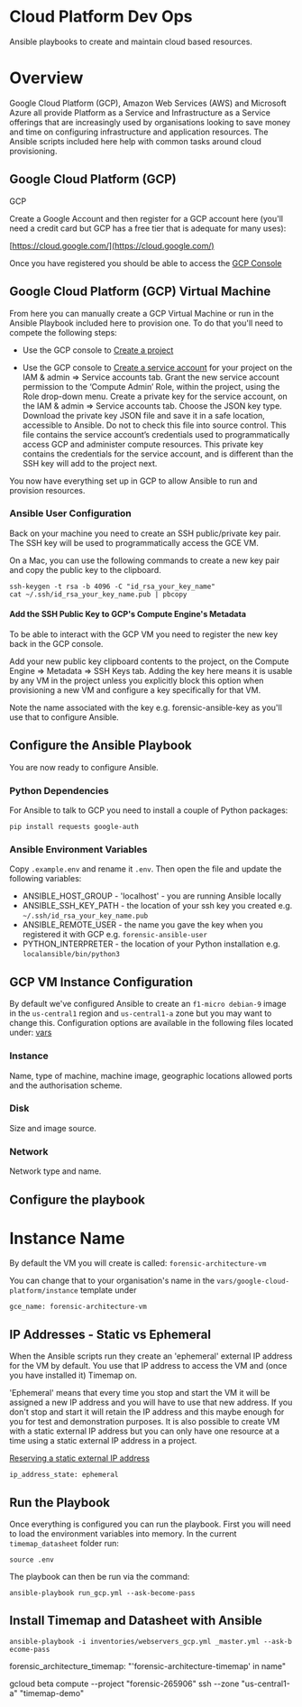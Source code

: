 # Cloud Platform Dev Ops

Ansible playbooks to create and maintain cloud based resources.

# Overview

Google Cloud Platform (GCP), Amazon Web Services (AWS) and Microsoft Azure all provide Platform as a Service and Infrastructure as a Service offerings that are increasingly used by organisations looking to save money and time on configuring infrastructure and application resources. The Ansible scripts included here help with common tasks around cloud provisioning.  

## Google Cloud Platform (GCP)

GCP 

Create a Google Account and then register for a GCP account here (you'll need a credit card but GCP has a free tier that is adequate for many uses):

[https://cloud.google.com/](https://cloud.google.com/)

Once you have registered you should be able to access the [GCP Console](https://console.cloud.google.com)

## Google Cloud Platform (GCP) Virtual Machine

From here you can manually create a GCP Virtual Machine or run in the Ansible Playbook included here to provision one. To do that you'll need to compete the following steps:  

* Use the GCP console to [Create a project](https://cloud.google.com/resource-manager/docs/creating-managing-projects) 

* Use the GCP console to [Create a service account](https://cloud.google.com/compute/docs/access/service-accounts) for your project on the IAM & admin ⇒ Service accounts tab. Grant the new service account permission to the ‘Compute Admin’ Role, within the project, using the Role drop-down menu. Create a private key for the service account, on the IAM & admin ⇒ Service accounts tab.  Choose the JSON key type. Download the private key JSON file and save it in a safe location, accessible to Ansible. Do not to check this file into source control. This file contains the service account’s credentials used to programmatically access GCP and administer compute resources. This private key contains the credentials for the service account, and is different than the SSH key will add to the project next. 

You now have everything set up in GCP to allow Ansible to run and provision resources.

### Ansible User Configuration

Back on your machine you need to create an SSH public/private key pair. The SSH key will be used to programmatically access the GCE VM. 

On a Mac, you can use the following commands to create a new key pair and copy the public key to the clipboard.

```
ssh-keygen -t rsa -b 4096 -C "id_rsa_your_key_name"
cat ~/.ssh/id_rsa_your_key_name.pub | pbcopy
```

#### Add the SSH Public Key to GCP's Compute Engine's Metadata 

To be able to interact with the GCP VM you need to register the new key back in the GCP console. 

Add your new public key clipboard contents to the project, on the Compute Engine ⇒ Metadata ⇒ SSH Keys tab. Adding the key here means it is usable by any VM in the project unless you explicitly block this option when provisioning a new VM and configure a key specifically for that VM.

Note the name associated with the key e.g. forensic-ansible-key as you'll use that to configure Ansible.

## Configure the Ansible Playbook

You are now ready to configure Ansible. 

### Python Dependencies

For Ansible to talk to GCP you need to install a couple of Python packages:

```
pip install requests google-auth
```

### Ansible Environment Variables

Copy `.example.env` and rename it `.env`. Then open the file and update the following variables: 

* ANSIBLE_HOST_GROUP - 'localhost' - you are running Ansible locally 
* ANSIBLE_SSH_KEY_PATH - the location of your ssh key you created e.g. `~/.ssh/id_rsa_your_key_name.pub`
* ANSIBLE_REMOTE_USER - the name you gave the key when you registered it with GCP e.g. `forensic-ansible-user`
* PYTHON_INTERPRETER - the location of your Python installation e.g. `localansible/bin/python3`

## GCP VM Instance Configuration

By default we've configured Ansible to create an `f1-micro debian-9` image in the `us-central1` region and `us-central1-a` zone but you may want to change this. Configuration options are available in the following files located under: [vars](./vars) 

### Instance

Name, type of machine, machine image, geographic locations allowed ports and the authorisation scheme.

### Disk

Size and image source.

### Network

Network type and name.

## Configure the playbook


# Instance Name

By default the VM you will create is called: `forensic-architecture-vm` 

You can change that to your organisation's name in the `vars/google-cloud-platform/instance` template under 

```
gce_name: forensic-architecture-vm
```

## IP Addresses - Static vs Ephemeral

When the Ansible scripts run they create an 'ephemeral' external IP address for the VM by default. You use that IP address to access the VM and (once you have installed it) Timemap on. 

'Ephemeral' means that every time you stop and start the VM it will be assigned a new IP address and you will have to use that new address. If you don't stop and start it will retain the IP address and this maybe enough for you for test and demonstration purposes. It is also possible to create VM with a static external IP address but you can only have one resource at a time using a static external IP address in a project.

[Reserving a static external IP address](https://cloud.google.com/compute/docs/ip-addresses/reserve-static-external-ip-address)

```
ip_address_state: ephemeral
```

## Run the Playbook

Once everything is configured you can run the playbook. First you will need to load the environment variables into memory. In the current `timemap_datasheet` folder run:

```
source .env
```

The playbook can then be run via the command:

```
ansible-playbook run_gcp.yml --ask-become-pass
```

## Install Timemap and Datasheet with Ansible

```
ansible-playbook -i inventories/webservers_gcp.yml _master.yml --ask-b
ecome-pass                                                  
````

   forensic_architecture_timemap: "'forensic-architecture-timemap' in name"



gcloud beta compute --project "forensic-265906" ssh --zone "us-central1-a" "timemap-demo"


